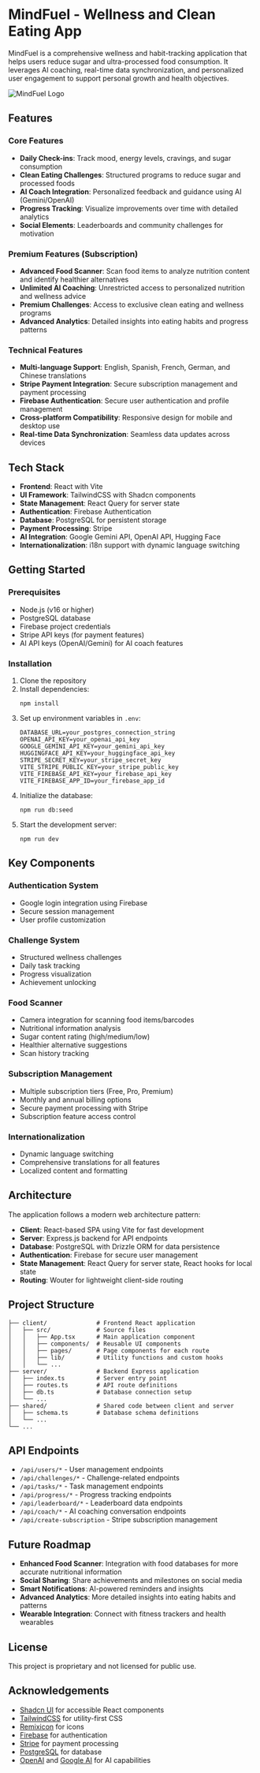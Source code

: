 # MindFuel - Wellness and Clean Eating App

MindFuel is a comprehensive wellness and habit-tracking application that helps users reduce sugar and ultra-processed food consumption. It leverages AI coaching, real-time data synchronization, and personalized user engagement to support personal growth and health objectives.

![MindFuel Logo](attached_assets/20250505_1939_MindFuel%20Logo%20Animation_simple_compose_01jthd1fqje57t76kyg4b62ce9.png)

## Features

### Core Features

- **Daily Check-ins**: Track mood, energy levels, cravings, and sugar consumption
- **Clean Eating Challenges**: Structured programs to reduce sugar and processed foods
- **AI Coach Integration**: Personalized feedback and guidance using AI (Gemini/OpenAI)
- **Progress Tracking**: Visualize improvements over time with detailed analytics
- **Social Elements**: Leaderboards and community challenges for motivation

### Premium Features (Subscription)

- **Advanced Food Scanner**: Scan food items to analyze nutrition content and identify healthier alternatives
- **Unlimited AI Coaching**: Unrestricted access to personalized nutrition and wellness advice
- **Premium Challenges**: Access to exclusive clean eating and wellness programs
- **Advanced Analytics**: Detailed insights into eating habits and progress patterns

### Technical Features

- **Multi-language Support**: English, Spanish, French, German, and Chinese translations
- **Stripe Payment Integration**: Secure subscription management and payment processing
- **Firebase Authentication**: Secure user authentication and profile management
- **Cross-platform Compatibility**: Responsive design for mobile and desktop use
- **Real-time Data Synchronization**: Seamless data updates across devices

## Tech Stack

- **Frontend**: React with Vite
- **UI Framework**: TailwindCSS with Shadcn components
- **State Management**: React Query for server state
- **Authentication**: Firebase Authentication
- **Database**: PostgreSQL for persistent storage
- **Payment Processing**: Stripe
- **AI Integration**: Google Gemini API, OpenAI API, Hugging Face
- **Internationalization**: i18n support with dynamic language switching

## Getting Started

### Prerequisites

- Node.js (v16 or higher)
- PostgreSQL database
- Firebase project credentials
- Stripe API keys (for payment features)
- AI API keys (OpenAI/Gemini) for AI coach features

### Installation

1. Clone the repository
2. Install dependencies:
   ```
   npm install
   ```
3. Set up environment variables in `.env`:
   ```
   DATABASE_URL=your_postgres_connection_string
   OPENAI_API_KEY=your_openai_api_key
   GOOGLE_GEMINI_API_KEY=your_gemini_api_key
   HUGGINGFACE_API_KEY=your_huggingface_api_key
   STRIPE_SECRET_KEY=your_stripe_secret_key
   VITE_STRIPE_PUBLIC_KEY=your_stripe_public_key
   VITE_FIREBASE_API_KEY=your_firebase_api_key
   VITE_FIREBASE_APP_ID=your_firebase_app_id
   ```
4. Initialize the database:
   ```
   npm run db:seed
   ```
5. Start the development server:
   ```
   npm run dev
   ```

## Key Components

### Authentication System

- Google login integration using Firebase
- Secure session management
- User profile customization

### Challenge System

- Structured wellness challenges
- Daily task tracking
- Progress visualization
- Achievement unlocking

### Food Scanner

- Camera integration for scanning food items/barcodes
- Nutritional information analysis
- Sugar content rating (high/medium/low)
- Healthier alternative suggestions
- Scan history tracking

### Subscription Management

- Multiple subscription tiers (Free, Pro, Premium)
- Monthly and annual billing options
- Secure payment processing with Stripe
- Subscription feature access control

### Internationalization

- Dynamic language switching
- Comprehensive translations for all features
- Localized content and formatting

## Architecture

The application follows a modern web architecture pattern:

- **Client**: React-based SPA using Vite for fast development
- **Server**: Express.js backend for API endpoints
- **Database**: PostgreSQL with Drizzle ORM for data persistence
- **Authentication**: Firebase for secure user management
- **State Management**: React Query for server state, React hooks for local state
- **Routing**: Wouter for lightweight client-side routing

## Project Structure

```
├── client/              # Frontend React application
│   ├── src/             # Source files
│   │   ├── App.tsx      # Main application component
│   │   ├── components/  # Reusable UI components
│   │   ├── pages/       # Page components for each route
│   │   ├── lib/         # Utility functions and custom hooks
│   │   └── ...
├── server/              # Backend Express application
│   ├── index.ts         # Server entry point
│   ├── routes.ts        # API route definitions
│   ├── db.ts            # Database connection setup
│   └── ...
├── shared/              # Shared code between client and server
│   ├── schema.ts        # Database schema definitions
│   └── ...
└── ...
```

## API Endpoints

- `/api/users/*` - User management endpoints
- `/api/challenges/*` - Challenge-related endpoints
- `/api/tasks/*` - Task management endpoints
- `/api/progress/*` - Progress tracking endpoints
- `/api/leaderboard/*` - Leaderboard data endpoints
- `/api/coach/*` - AI coaching conversation endpoints
- `/api/create-subscription` - Stripe subscription management

## Future Roadmap

- **Enhanced Food Scanner**: Integration with food databases for more accurate nutritional information
- **Social Sharing**: Share achievements and milestones on social media
- **Smart Notifications**: AI-powered reminders and insights
- **Advanced Analytics**: More detailed insights into eating habits and patterns
- **Wearable Integration**: Connect with fitness trackers and health wearables

## License

This project is proprietary and not licensed for public use.

## Acknowledgements

- [Shadcn UI](https://ui.shadcn.com/) for accessible React components
- [TailwindCSS](https://tailwindcss.com/) for utility-first CSS
- [Remixicon](https://remixicon.com/) for icons
- [Firebase](https://firebase.google.com/) for authentication
- [Stripe](https://stripe.com/) for payment processing
- [PostgreSQL](https://www.postgresql.org/) for database
- [OpenAI](https://openai.com/) and [Google AI](https://ai.google/) for AI capabilities